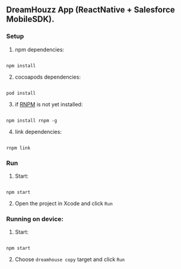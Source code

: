 ## DreamHouzz App (ReactNative + Salesforce MobileSDK). 

### Setup

1. npm dependencies:

  ```

  npm install

  ```

2. cocoapods dependencies:

  ```

  pod install

  ```

3. if [RNPM](http://facebook.github.io/react-native/releases/0.24/docs/linking-libraries-ios.html#automatic-linking) is not yet installed:

  ```

  npm install rnpm -g

  ```
4. link dependencies: 

  ```

  rnpm link

  ```
  
### Run

1. Start:

  ```

  npm start

  ```

2. Open the project in Xcode and click `Run`


### Running on device:

1. Start:

  ```

  npm start

  ```

2. Choose `dreamhouse copy` target and click `Run`
